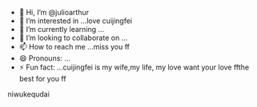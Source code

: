 - 👋 Hi, I’m @julioarthur
- 👀 I’m interested in ...love cuijingfei
- 🌱 I’m currently learning ...
- 💞️ I’m looking to collaborate on ...
- 📫 How to reach me ...miss you ff
- 😄 Pronouns: ...
- ⚡ Fun fact: ...cuijingfei is my wife,my life, my love
want your love ffthe best for you ff
<!---you and family,you are my family
julioarthur/julioarthur is a ✨ special ✨ repository because its `README.md` (this file) appears on your GitHub needyouprofile.
You can click the Preview link to take a look at your changes.
--->
niwukequdai

